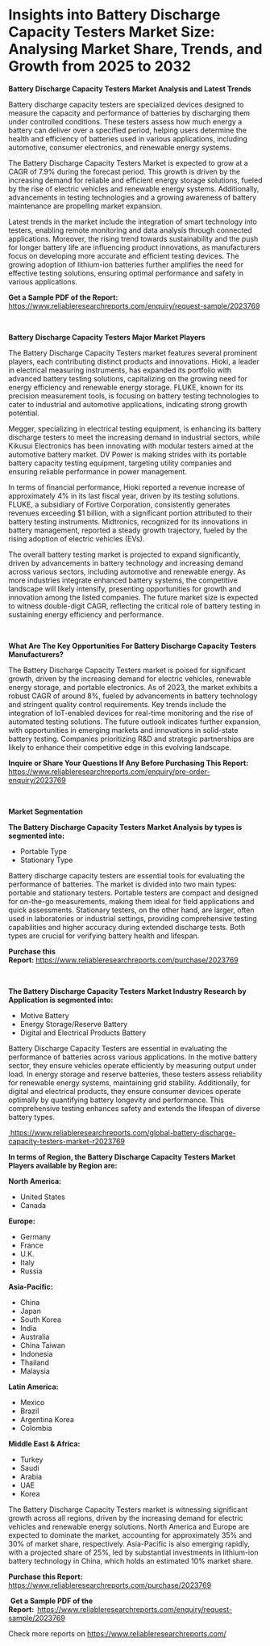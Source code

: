 <p><h1>Insights into Battery Discharge Capacity Testers Market Size: Analysing Market Share, Trends, and Growth from 2025 to 2032</h1></p><p><strong>Battery Discharge Capacity Testers Market Analysis and Latest Trends</strong></p>
<p><p>Battery discharge capacity testers are specialized devices designed to measure the capacity and performance of batteries by discharging them under controlled conditions. These testers assess how much energy a battery can deliver over a specified period, helping users determine the health and efficiency of batteries used in various applications, including automotive, consumer electronics, and renewable energy systems.</p><p>The Battery Discharge Capacity Testers Market is expected to grow at a CAGR of 7.9% during the forecast period. This growth is driven by the increasing demand for reliable and efficient energy storage solutions, fueled by the rise of electric vehicles and renewable energy systems. Additionally, advancements in testing technologies and a growing awareness of battery maintenance are propelling market expansion. </p><p>Latest trends in the market include the integration of smart technology into testers, enabling remote monitoring and data analysis through connected applications. Moreover, the rising trend towards sustainability and the push for longer battery life are influencing product innovations, as manufacturers focus on developing more accurate and efficient testing devices. The growing adoption of lithium-ion batteries further amplifies the need for effective testing solutions, ensuring optimal performance and safety in various applications.</p></p>
<p><strong>Get a Sample PDF of the Report:&nbsp;</strong> <a href="https://www.reliableresearchreports.com/enquiry/request-sample/2023769?utm_campaign=3057&utm_medium=2&utm_source=Github&utm_content=ia&utm_term=29032025&utm_id=battery-discharge-capacity-testers">https://www.reliableresearchreports.com/enquiry/request-sample/2023769</a></p>
<p>&nbsp;</p>
<p><strong>Battery Discharge Capacity Testers Major Market Players</strong></p>
<p><p>The Battery Discharge Capacity Testers market features several prominent players, each contributing distinct products and innovations. Hioki, a leader in electrical measuring instruments, has expanded its portfolio with advanced battery testing solutions, capitalizing on the growing need for energy efficiency and renewable energy storage. FLUKE, known for its precision measurement tools, is focusing on battery testing technologies to cater to industrial and automotive applications, indicating strong growth potential.</p><p>Megger, specializing in electrical testing equipment, is enhancing its battery discharge testers to meet the increasing demand in industrial sectors, while Kikusui Electronics has been innovating with modular testers aimed at the automotive battery market. DV Power is making strides with its portable battery capacity testing equipment, targeting utility companies and ensuring reliable performance in power management.</p><p>In terms of financial performance, Hioki reported a revenue increase of approximately 4% in its last fiscal year, driven by its testing solutions. FLUKE, a subsidiary of Fortive Corporation, consistently generates revenues exceeding $1 billion, with a significant portion attributed to their battery testing instruments. Midtronics, recognized for its innovations in battery management, reported a steady growth trajectory, fueled by the rising adoption of electric vehicles (EVs).</p><p>The overall battery testing market is projected to expand significantly, driven by advancements in battery technology and increasing demand across various sectors, including automotive and renewable energy. As more industries integrate enhanced battery systems, the competitive landscape will likely intensify, presenting opportunities for growth and innovation among the listed companies. The future market size is expected to witness double-digit CAGR, reflecting the critical role of battery testing in sustaining energy efficiency and performance.</p></p>
<p>&nbsp;</p>
<p><strong>What Are The Key Opportunities For Battery Discharge Capacity Testers Manufacturers?</strong></p>
<p><p>The Battery Discharge Capacity Testers market is poised for significant growth, driven by the increasing demand for electric vehicles, renewable energy storage, and portable electronics. As of 2023, the market exhibits a robust CAGR of around 8%, fueled by advancements in battery technology and stringent quality control requirements. Key trends include the integration of IoT-enabled devices for real-time monitoring and the rise of automated testing solutions. The future outlook indicates further expansion, with opportunities in emerging markets and innovations in solid-state battery testing. Companies prioritizing R&D and strategic partnerships are likely to enhance their competitive edge in this evolving landscape.</p></p>
<p><strong>Inquire or Share Your Questions If Any Before Purchasing This Report:</strong> <a href="https://www.reliableresearchreports.com/enquiry/pre-order-enquiry/2023769?utm_campaign=3057&utm_medium=2&utm_source=Github&utm_content=ia&utm_term=29032025&utm_id=battery-discharge-capacity-testers">https://www.reliableresearchreports.com/enquiry/pre-order-enquiry/2023769</a></p>
<p>&nbsp;</p>
<p><strong>Market Segmentation</strong></p>
<p><strong>The Battery Discharge Capacity Testers Market Analysis by types is segmented into:</strong></p>
<p><ul><li>Portable Type</li><li>Stationary Type</li></ul></p>
<p><p>Battery discharge capacity testers are essential tools for evaluating the performance of batteries. The market is divided into two main types: portable and stationary testers. Portable testers are compact and designed for on-the-go measurements, making them ideal for field applications and quick assessments. Stationary testers, on the other hand, are larger, often used in laboratories or industrial settings, providing comprehensive testing capabilities and higher accuracy during extended discharge tests. Both types are crucial for verifying battery health and lifespan.</p></p>
<p><strong>Purchase this Report:&nbsp;</strong><a href="https://www.reliableresearchreports.com/purchase/2023769?utm_campaign=3057&utm_medium=2&utm_source=Github&utm_content=ia&utm_term=29032025&utm_id=battery-discharge-capacity-testers">https://www.reliableresearchreports.com/purchase/2023769</a></p>
<p>&nbsp;</p>
<p><strong>The Battery Discharge Capacity Testers Market Industry Research by Application is segmented into:</strong></p>
<p><ul><li>Motive Battery</li><li>Energy Storage/Reserve Battery</li><li>Digital and Electrical Products Battery</li></ul></p>
<p><p>Battery Discharge Capacity Testers are essential in evaluating the performance of batteries across various applications. In the motive battery sector, they ensure vehicles operate efficiently by measuring output under load. In energy storage and reserve batteries, these testers assess reliability for renewable energy systems, maintaining grid stability. Additionally, for digital and electrical products, they ensure consumer devices operate optimally by quantifying battery longevity and performance. This comprehensive testing enhances safety and extends the lifespan of diverse battery types.</p></p>
<p><a href="https://www.reliableresearchreports.com/global-battery-discharge-capacity-testers-market-r2023769?utm_campaign=3057&utm_medium=2&utm_source=Github&utm_content=ia&utm_term=29032025&utm_id=battery-discharge-capacity-testers">&nbsp;https://www.reliableresearchreports.com/global-battery-discharge-capacity-testers-market-r2023769</a></p>
<p><strong>In terms of Region, the Battery Discharge Capacity Testers Market Players available by Region are:</strong></p>
<p>
    <p> <strong> North America: </strong>
        <ul>
            <li>United States</li>
            <li>Canada</li>
        </ul>
        </p> 
    <p> <strong> Europe: </strong>
        <ul>
            <li>Germany</li>
            <li>France</li>
            <li>U.K.</li>
            <li>Italy</li>
            <li>Russia</li>
        </ul>
        </p> 
    <p> <strong> Asia-Pacific: </strong>
        <ul>
            <li>China</li>
            <li>Japan</li>
            <li>South Korea</li>
            <li>India</li>
            <li>Australia</li>
            <li>China Taiwan</li>
            <li>Indonesia</li>
            <li>Thailand</li>
            <li>Malaysia</li>
        </ul>
        </p> 
    <p> <strong> Latin America: </strong>
        <ul>
            <li>Mexico</li>
            <li>Brazil</li>
            <li>Argentina Korea</li>
            <li>Colombia</li>
        </ul>
        </p> 
    <p> <strong> Middle East & Africa: </strong>
        <ul>
            <li>Turkey</li>
            <li>Saudi</li>
            <li>Arabia</li>
            <li>UAE</li>
            <li>Korea</li>
        </ul>
    </p>
    </p>
<p><p>The Battery Discharge Capacity Testers market is witnessing significant growth across all regions, driven by the increasing demand for electric vehicles and renewable energy solutions. North America and Europe are expected to dominate the market, accounting for approximately 35% and 30% of market share, respectively. Asia-Pacific is also emerging rapidly, with a projected share of 25%, led by substantial investments in lithium-ion battery technology in China, which holds an estimated 10% market share.</p></p>
<p><strong>Purchase this Report: </strong><a href="https://www.reliableresearchreports.com/purchase/2023769?utm_campaign=3057&utm_medium=2&utm_source=Github&utm_content=ia&utm_term=29032025&utm_id=battery-discharge-capacity-testers">https://www.reliableresearchreports.com/purchase/2023769</a></p>
<p>&nbsp;<strong>Get a Sample PDF of the Report:&nbsp;&nbsp;</strong><a href="https://www.reliableresearchreports.com/enquiry/request-sample/2023769?utm_campaign=3057&utm_medium=2&utm_source=Github&utm_content=ia&utm_term=29032025&utm_id=battery-discharge-capacity-testers">https://www.reliableresearchreports.com/enquiry/request-sample/2023769</a></p>
<p><strong></strong></p>
<p>Check more reports on <a href="https://www.reliableresearchreports.com/?utm_campaign=3057&utm_medium=2&utm_source=Github&utm_content=ia&utm_term=29032025&utm_id=battery-discharge-capacity-testers">https://www.reliableresearchreports.com/</a></p>